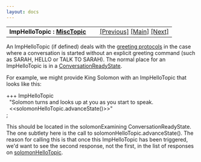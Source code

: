 ```yaml
---
layout: docs
---
```

<table width="100%" data-border="0" data-cellspacing="0"
data-cellpadding="3" data-bgcolor="#C0C0C0">
<colgroup>
<col style="width: 50%" />
<col style="width: 50%" />
</colgroup>
<tbody>
<tr>
<td style="text-align: left;"><strong>ImpHelloTopic : <a
href="misctopic.html">MiscTopic</a><br />
</strong></td>
<td style="text-align: right;"><a href="hellotopic.html">[Previous]</a>
<a href="generalintroduction.html">[Main]</a> <a
href="byetopic.html">[Next]</a></td>
</tr>
</tbody>
</table>

  
An ImpHelloTopic (if defined) deals with the [greeting
protocols](greetingprotocols.html) in the case where a conversation is
started without an explicit greeting command (such as SARAH, HELLO or
TALK TO SARAH). The normal place for an ImpHelloTopic is in a
[ConversationReadyState](conversationreadystate.html).  
  
For example, we might provide King Solomon with an ImpHelloTopic that
looks like this:  
  
+++ ImpHelloTopic    
  "Solomon turns and looks up at you as you start to speak.   
  \<\<solomonHelloTopic.advanceState()\>\>"  
;  
  
This should be located in the solomonExamining ConversationReadyState.
The one subtlety here is the call to solomonHelloTopic.advanceState().
The reason for calling this is that once this ImpHelloTopic has been
triggered, we'd want to see the second response, not the first, in the
list of responses on [solomonHelloTopic](hellotopic.html).  
  
